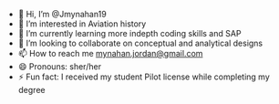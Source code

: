 - 👋 Hi, I’m @Jmynahan19
- 👀 I’m interested in Aviation history
- 🌱 I’m currently learning more indepth coding skills and SAP
- 💞️ I’m looking to collaborate on conceptual and analytical designs
- 📫 How to reach me mynahan.jordan@gmail.com
- 😄 Pronouns: sher/her
- ⚡ Fun fact: I received my student Pilot license while completing my degree  

<!---
Jmynahan19/Jmynahan19 is a ✨ special ✨ repository because its `README.md` (this file) appears on your GitHub profile.
You can click the Preview link to take a look at your changes.
--->
